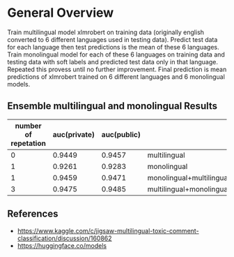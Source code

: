 # General Overview
Train multilingual model xlmrobert on training data (originally english converted to 6 different languages used in testing data). Predict test data for each language then test predictions is the mean of these 6 languages. Train monolingual model for each of these 6 languages on training data and testing data with soft labels and predicted test data only in that language. Repeated this provess until no further improvement. Final prediction is mean predictions of xlmrobert trained on 6 different languages and 6 monolingual models.

## Ensemble multilingual and monolingual Results

 number of repetation|auc(private)|auc(public)|used
 |---|---|---|---
 0|0.9449|0.9457|multilingual
 1|0.9261|0.9283|monolingual
 1|0.9459|0.9471|monolingual+multilingual
 3|0.9475|0.9485|multilingual+monolingual+multilingual+monolingual+multilingual+monolingual
 

## References
- https://www.kaggle.com/c/jigsaw-multilingual-toxic-comment-classification/discussion/160862
- https://huggingface.co/models
